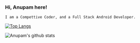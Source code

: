 ### Hi, Anupam here!

<!--
**aanupam29/aanupam29** is a ✨ _special_ ✨ repository because its `README.md` (this file) appears on your GitHub profile.

Here are some ideas to get you started:

- 🔭 I’m currently working on ...
- 🌱 I’m currently learning ...
- 👯 I’m looking to collaborate on ...
- 🤔 I’m looking for help with ...
- 💬 Ask me about ...
- 📫 How to reach me: ...
- 😄 Pronouns: ...
- ⚡ Fun fact: ...
-->
    I am a Compettive Coder, and a Full Stack Android Developer.

[![Top Langs](https://github-readme-stats.vercel.app/api/top-langs/?username=aanupam29)](https://github.com/aanupam29/github-readme-stats)

![Anupam's github stats](https://github-readme-stats.vercel.app/api?username=aanupam29)
